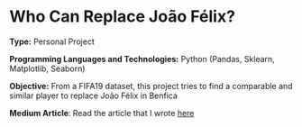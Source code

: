 # Who Can Replace João Félix?

**Type:** Personal Project

**Programming Languages and Technologies:** Python (Pandas, Sklearn, Matplotlib, Seaborn)

**Objective:** From a FIFA19 dataset, this project tries to find a comparable and similar player to replace João Félix in Benfica

**Medium Article**: Read the article that I wrote [here](https://medium.com/@joaoandre1203/using-machine-learning-to-replace-jo%C3%A3o-f%C3%A9lix-505e3e5be0f4)
